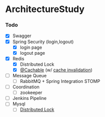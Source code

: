 # ArchitectureStudy
### Todo
- [x] Swagger
- [X] Spring Security (login,logout)
  - [X] login page
  - [X] logout page
- [X] Redis
  - [X] Distributed Lock
  - [X] [@Cachable](https://docs.spring.io/spring-framework/docs/5.3.13/reference/html/integration.html#cache-annotations-cacheable) (w/ [cache invalidation](https://medium.com/coupang-engineering/%EB%8C%80%EC%9A%A9%EB%9F%89-%ED%8A%B8%EB%9E%98%ED%94%BD-%EC%B2%98%EB%A6%AC%EB%A5%BC-%EC%9C%84%ED%95%9C-%EC%BF%A0%ED%8C%A1%EC%9D%98-%EB%B0%B1%EC%97%94%EB%93%9C-%EC%A0%84%EB%9E%B5-184f7fdb1367))
- [ ] Message Queue
  - [ ] RabbitMQ + Spring Integration STOMP
- [ ] Coordination
  - [ ] zookeeper
- [ ] Jenkins Pipeline
- [ ] Mysql
  - [ ] [Distributed Lock](https://techblog.woowahan.com/2631/) 

